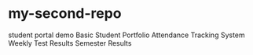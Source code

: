 # my-second-repo
student portal demo
Basic Student Portfolio
Attendance Tracking System 
Weekly Test Results 
Semester Results
